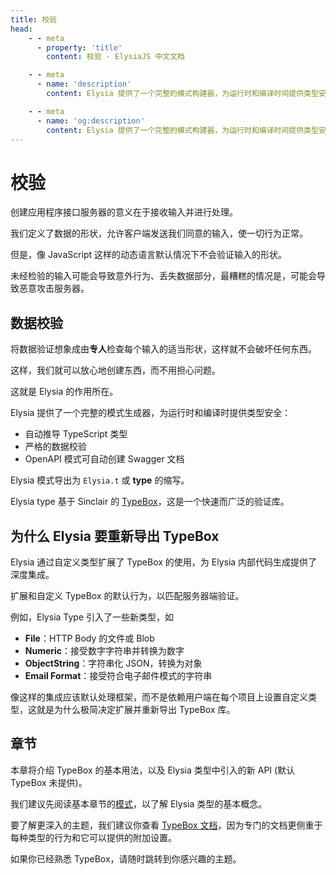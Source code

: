 ```yaml
---
title: 校验
head:
    - - meta
      - property: 'title'
        content: 校验 - ElysiaJS 中文文档

    - - meta
      - name: 'description'
        content: Elysia 提供了一个完整的模式构建器，为运行时和编译时间提供类型安全，这是使用 TypeBox 的数据的单一真实来源。

    - - meta
      - name: 'og:description'
        content: Elysia 提供了一个完整的模式构建器，为运行时和编译时间提供类型安全，这是使用 TypeBox 的数据的单一真实来源。
---
```


# 校验

创建应用程序接口服务器的意义在于接收输入并进行处理。

我们定义了数据的形状，允许客户端发送我们同意的输入，使一切行为正常。

但是，像 JavaScript 这样的动态语言默认情况下不会验证输入的形状。

未经检验的输入可能会导致意外行为、丢失数据部分，最糟糕的情况是，可能会导致恶意攻击服务器。

## 数据校验

将数据验证想象成由**专人**检查每个输入的适当形状，这样就不会破坏任何东西。

这样，我们就可以放心地创建东西，而不用担心问题。

这就是 Elysia 的作用所在。

Elysia 提供了一个完整的模式生成器，为运行时和编译时提供类型安全：

-   自动推导 TypeScript 类型
-   严格的数据校验
-   OpenAPI 模式可自动创建 Swagger 文档

Elysia 模式导出为 `Elysia.t` 或 **type** 的缩写。

Elysia type 基于 Sinclair 的 [TypeBox](https://github.com/sinclairzx81/typebox)，这是一个快速而广泛的验证库。

## 为什么 Elysia 要重新导出 TypeBox

Elysia 通过自定义类型扩展了 TypeBox 的使用，为 Elysia 内部代码生成提供了深度集成。

扩展和自定义 TypeBox 的默认行为，以匹配服务器端验证。

例如，Elysia Type 引入了一些新类型，如

-   **File**：HTTP Body 的文件或 Blob
-   **Numeric**：接受数字字符串并转换为数字
-   **ObjectString**：字符串化 JSON，转换为对象
-   **Email Format**：接受符合电子邮件模式的字符串

像这样的集成应该默认处理框架，而不是依赖用户端在每个项目上设置自定义类型，这就是为什么极简决定扩展并重新导出 TypeBox 库。

## 章节

本章将介绍 TypeBox 的基本用法，以及 Elysia 类型中引入的新 API (默认 TypeBox 未提供)。

我们建议先阅读基本章节的[模式](/essential/schema.html)，以了解 Elysia 类型的基本概念。

要了解更深入的主题，我们建议你查看 [TypeBox 文档](https://github.com/sinclairzx81/typebox)，因为专门的文档更侧重于每种类型的行为和它可以提供的附加设置。

如果你已经熟悉 TypeBox，请随时跳转到你感兴趣的主题。
